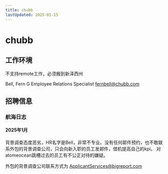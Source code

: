 ```yaml
---
title: chubb
lastUpdated: 2025-01-15
---
```


# chubb

## 工作环境
不支持remote工作，必须搬到新泽西州

Bell, Fern G 
Employee Relations Specialist 
fernbell@chubb.com


## 招聘信息


### 航海日志

#### 2025年1月

背景调查态度恶劣，HR名字是Bell，非常不专业。没有任何邮件预约，也不敢联系外包的背景调查公司，只会向新入职的员工发邮件，借机提高自己的kpi。
对atomeocean跳槽过去的员工有不公正对待的嫌疑。

外包的背景调查公司联系方式为 ApplicantServices@bigreport.com

